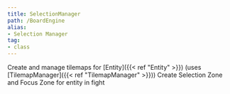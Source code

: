 ```yaml
---
title: SelectionManager
path: /BoardEngine
alias: 
- Selection Manager
tag: 
- class
---
```

Create and manage tilemaps for [Entity]({{< ref "Entity" >}}) (uses [TilemapManager]({{< ref "TilemapManager" >}}))
Create Selection Zone and Focus Zone for entity in fight
